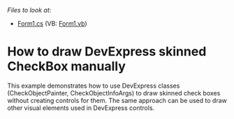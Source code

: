 <!-- default file list -->
*Files to look at*:

* [Form1.cs](./CS/WindowsFormsApplication1/Form1.cs) (VB: [Form1.vb](./VB/WindowsFormsApplication1/Form1.vb))
<!-- default file list end -->
# How to draw DevExpress skinned CheckBox manually


<p>This example demonstrates how to use DevExpress classes (CheckObjectPainter, CheckObjectInfoArgs) to draw skinned check boxes without creating controls for them. The same approach can be used to draw other visual elements used in DevExpress controls.</p>

<br/>


